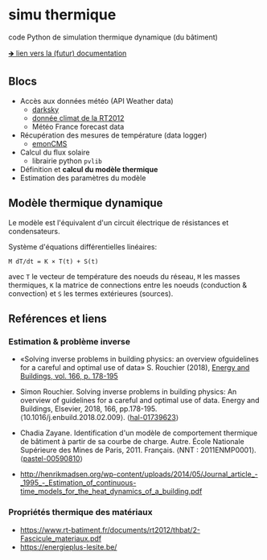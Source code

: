 # simu thermique

code Python de simulation thermique dynamique (du bâtiment)

[🡺 lien vers la (futur) documentation](https://xdze2.github.io/simuthermique/)

## Blocs

- Accès aux données météo (API Weather data)
  - [darksky](weather_api/darksky_weatherdata.ipynb)
  - [donnée climat de la RT2012](weather_api/Fichiers_Meteo_RT2012/viz_yearly_weather_data.ipynb)
  - Météo France forecast data
- Récupération des mesures de température (data logger)
  - [emonCMS](data_logger/test_readrawdata.ipynb)
- Calcul du flux solaire
  - librairie python `pvlib` 
- Définition et **calcul du modèle thermique**
- Estimation des paramètres du modèle



## Modèle thermique dynamique

Le modèle est l'équivalent d'un circuit électrique de résistances et condensateurs.

Système d'équations différentielles linéaires:

    M dT/dt = K × T(t) + S(t)

avec `T` le vecteur de température des noeuds du réseau, `M` les masses thermiques, `K` la matrice de connections entre les noeuds (conduction & convection) et `S` les termes extérieures (sources).


## Reférences et liens

###  Estimation & problème inverse

* «Solving inverse problems in building physics:  an overview ofguidelines for a careful and optimal use of data» S. Rouchier (2018), [Energy and Buildings, vol.  166, p.  178-195](http://simonrouchier.org/files/2018-enb-review.pdf)

* Simon Rouchier. Solving inverse problems in building physics: An overview of guidelines for a careful and optimal use of data. Energy and Buildings, Elsevier, 2018, 166, pp.178-195. ⟨10.1016/j.enbuild.2018.02.009⟩. ⟨[hal-01739623](https://hal.archives-ouvertes.fr/hal-01739623/document)⟩

*  Chadia Zayane. Identification d'un modèle de comportement thermique de bâtiment à partir de sa courbe de charge. Autre. École Nationale Supérieure des Mines de Paris, 2011. Français. ⟨NNT : 2011ENMP0001⟩. ⟨[pastel-00590810](https://pastel.archives-ouvertes.fr/pastel-00590810/document)⟩

* http://henrikmadsen.org/wp-content/uploads/2014/05/Journal_article_-_1995_-_Estimation_of_continuous-time_models_for_the_heat_dynamics_of_a_building.pdf


### Propriétés thermique des matériaux

- https://www.rt-batiment.fr/documents/rt2012/thbat/2-Fascicule_materiaux.pdf
- https://energieplus-lesite.be/
